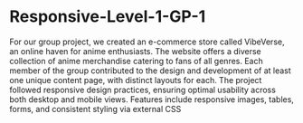 # Responsive-Level-1-GP-1
For our group project, we created an e-commerce store called VibeVerse, an online haven for anime enthusiasts. The website offers a diverse collection of anime merchandise catering to fans of all genres. Each member of the group contributed to the design and development of at least one unique content page, with distinct layouts for each. The project followed responsive design practices, ensuring optimal usability across both desktop and mobile views. Features include responsive images, tables, forms, and consistent styling via external CSS

